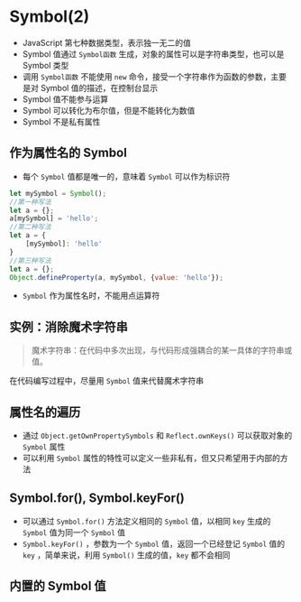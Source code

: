 # Symbol(2)
* JavaScript 第七种数据类型，表示独一无二的值
* Symbol 值通过 `Symbol函数` 生成，对象的属性可以是字符串类型，也可以是 Symbol 类型
* 调用 `Symbol函数` 不能使用 `new` 命令，接受一个字符串作为函数的参数，主要是对 Symbol 值的描述，在控制台显示
* Symbol 值不能参与运算
* Symbol 可以转化为布尔值，但是不能转化为数值
* Symbol 不是私有属性

## 作为属性名的 Symbol 

* 每个 `Symbol` 值都是唯一的，意味着 `Symbol` 可以作为标识符


```javascript
let mySymbol = Symbol();
//第一种写法
let a = {};
a[mySymbol] = 'hello';
//第二种写法
let a = {
	[mySymbol]: 'hello'
}
//第三种写法
let a = {};
Object.defineProperty(a, mySymbol, {value: 'hello'});

```
* `Symbol` 作为属性名时，不能用点运算符

## 实例：消除魔术字符串
> 魔术字符串：在代码中多次出现，与代码形成强耦合的某一具体的字符串或值。

在代码编写过程中，尽量用 `Symbol` 值来代替魔术字符串

## 属性名的遍历
* 通过 `Object.getOwnPropertySymbols` 和 `Reflect.ownKeys()` 可以获取对象的 `Symbol` 属性
* 可以利用 `Symbol` 属性的特性可以定义一些非私有，但又只希望用于内部的方法

## Symbol.for(), Symbol.keyFor()

* 可以通过 `Symbol.for()` 方法定义相同的 `Symbol` 值，以相同 `key` 生成的 `Symbol` 值为同一个 `Symbol` 值
* `Symbol.keyFor()` ，参数为一个 `Symbol` 值，返回一个已经登记 `Symbol` 值的 `key` ，简单来说，利用 `Symbol()` 生成的值，`key` 都不会相同

## 内置的 Symbol 值